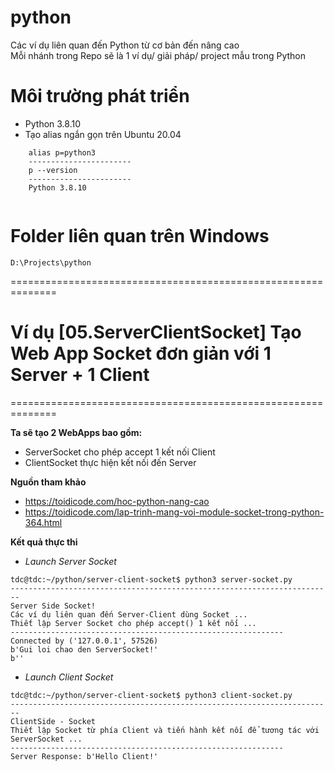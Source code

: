 # python
Các ví dụ liên quan đến Python từ cơ bản đến nâng cao<br/>
Mỗi nhánh trong Repo sẽ là 1 ví dụ/ giải pháp/ project mẫu trong Python

# Môi trường phát triển
- Python 3.8.10
- Tạo alias ngắn gọn trên Ubuntu 20.04
```shell
    alias p=python3
    -----------------------
    p --version
    -----------------------
    Python 3.8.10 
    
```

# Folder liên quan trên Windows
```
D:\Projects\python
```

==============================================================

# Ví dụ [05.ServerClientSocket] Tạo Web App Socket đơn giản với 1 Server + 1 Client
==============================================================

**Ta sẽ tạo 2 WebApps bao gồm:**<br/>
- ServerSocket cho phép accept 1 kết nối Client
- ClientSocket thực hiện kết nối đến Server


**Nguồn tham khảo**
- https://toidicode.com/hoc-python-nang-cao
- https://toidicode.com/lap-trinh-mang-voi-module-socket-trong-python-364.html


**Kết quả thực thi**<br/>
- *Launch Server Socket*
```shell
tdc@tdc:~/python/server-client-socket$ python3 server-socket.py 
------------------------------------------------------------------------
Server Side Socket!
Các ví dụ liên quan đến Server-Client dùng Socket ...
Thiết lập Server Socket cho phép accept() 1 kết nối ...
-------------------------------------------------------------
Connected by ('127.0.0.1', 57526)
b'Gui loi chao den ServerSocket!'
b''

```

- *Launch Client Socket*
```shell
tdc@tdc:~/python/server-client-socket$ python3 client-socket.py
------------------------------------------------------------------------
ClientSide - Socket
Thiết lập Socket từ phía Client và tiến hành kết nối để tương tác với ServerSocket ...
-------------------------------------------------------------
Server Response: b'Hello Client!'

```
